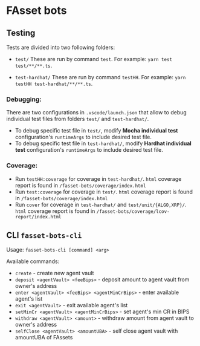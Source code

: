 # FAsset bots

## Testing

Tests are divided into two following folders:

* `test/` These are run by command `test`.
For example: `yarn test test/**/**.ts`.

* `test-hardhat/` These are run by command `testHH`.
For example: `yarn testHH test-hardhat/**/**.ts`.

### Debugging:
There are two configurations in `.vscode/launch.json` that allow to debug individual test files from folders `test/` and `test-hardhat/`.

*  To debug specific test file in `test/`, modify **Mocha individual test** configuration's `runtimeArgs` to include desired test file.
*  To debug specific test file in `test-hardhat/`, modify **Hardhat individual test** configuration's `runtimeArgs` to include desired test file.


### Coverage:

* Run `testHH:coverage` for coverage in `test-hardhat/`. `html` coverage report is found in `/fasset-bots/coverage/index.html`
* Run `test:coverage` for coverage in `test/`. `html` coverage report is found in `/fasset-bots/coverage/index.html`
* Run `cover` for coverage in `test-hardhat/` and `test/unit/{ALGO,XRP}/`. `html` coverage report is found in `/fasset-bots/coverage/lcov-report/index.html`

## CLI `fasset-bots-cli`

Usage: `fasset-bots-cli [command] <arg>`

Available commands:

* `create` - create new agent vault
* `deposit <agentVault> <feeBips>` - deposit amount to agent vault from owner's address
* `enter <agentVault> <feeBips> <agentMinCrBips>` - enter available agent's list
* `exit <agentVault>` - exit available agent's list
* `setMinCr <agentVault> <agentMinCrBips>` - set agent's min CR in BIPS
* `withdraw <agentVault> <amount>` - withdraw amount from agent vault to owner's address
* `selfClose <agentVault> <amountUBA>` - self close agent vault with amountUBA of FAssets